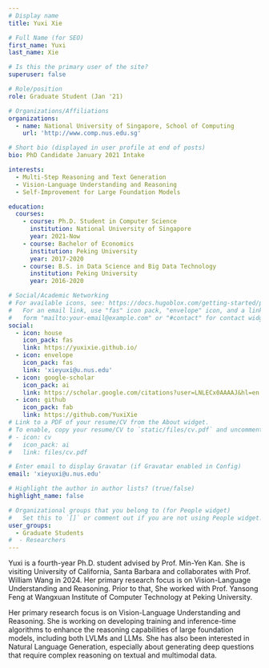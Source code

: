 ```yaml
---
# Display name
title: Yuxi Xie

# Full Name (for SEO)
first_name: Yuxi
last_name: Xie

# Is this the primary user of the site?
superuser: false

# Role/position
role: Graduate Student (Jan '21)

# Organizations/Affiliations
organizations:
  - name: National University of Singapore, School of Computing
    url: 'http://www.comp.nus.edu.sg'

# Short bio (displayed in user profile at end of posts)
bio: PhD Candidate January 2021 Intake

interests:
  - Multi-Step Reasoning and Text Generation
  - Vision-Language Understanding and Reasoning
  - Self-Improvement for Large Foundation Models

education:
  courses:
    - course: Ph.D. Student in Computer Science
      institution: National University of Singapore
      year: 2021-Now
    - course: Bachelor of Economics
      institution: Peking University
      year: 2017-2020
    - course: B.S. in Data Science and Big Data Technology
      institution: Peking University
      year: 2016-2020

# Social/Academic Networking
# For available icons, see: https://docs.hugoblox.com/getting-started/page-builder/#icons
#   For an email link, use "fas" icon pack, "envelope" icon, and a link in the
#   form "mailto:your-email@example.com" or "#contact" for contact widget.
social:
  - icon: house
    icon_pack: fas
    link: https://yuxixie.github.io/
  - icon: envelope
    icon_pack: fas
    link: 'xieyuxi@u.nus.edu'
  - icon: google-scholar
    icon_pack: ai
    link: https://scholar.google.com/citations?user=LNLECx0AAAAJ&hl=en
  - icon: github
    icon_pack: fab
    link: https://github.com/YuxiXie
# Link to a PDF of your resume/CV from the About widget.
# To enable, copy your resume/CV to `static/files/cv.pdf` and uncomment the lines below.
# - icon: cv
#   icon_pack: ai
#   link: files/cv.pdf

# Enter email to display Gravatar (if Gravatar enabled in Config)
email: 'xieyuxi@u.nus.edu'

# Highlight the author in author lists? (true/false)
highlight_name: false

# Organizational groups that you belong to (for People widget)
#   Set this to `[]` or comment out if you are not using People widget.
user_groups:
  - Graduate Students
#  - Researchers
---
```


Yuxi is a fourth-year Ph.D. student advised by Prof. Min-Yen Kan. She is visiting University of California, Santa Barbara and collaborates with Prof. William Wang in 2024. Her primary research focus is on Vision-Language Understanding and Reasoning. Prior to that, She worked with Prof. Yansong Feng at Wangxuan Institute of Computer Technology at Peking University.

Her primary research focus is on Vision-Language Understanding and Reasoning. She is working on developing training and inference-time algorithms to enhance the reasoning capabilities of large foundation models, including both LVLMs and LLMs. She has also been interested in Natural Language Generation, especially about generating deep questions that require complex reasoning on textual and multimodal data.
